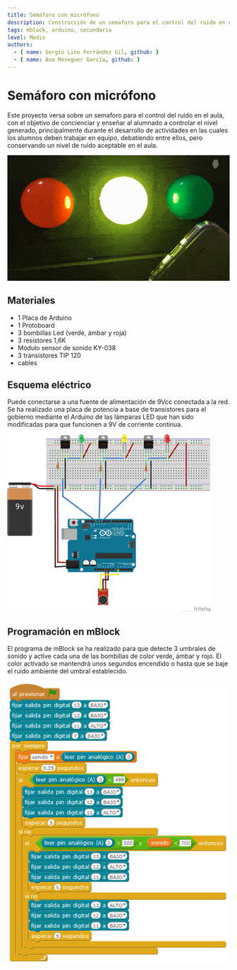 ```yaml
---
title: Semáforo con micrófono
description: Construcción de un semaforo para el control del ruido en el aula con un Arduino NANO.
tags: mblock, arduino, secundaria
level: Medio
authors:
  - { name: Sergio Lino Ferrández Gil, github: }
  - { name: Ana Meseguer García, github: }
---
```


# Semáforo con micrófono

Este proyecto versa sobre un semaforo para el control del ruido en el aula, con el objetivo de concienciar y enseñar al alumnado a controlar el nivel generado, principalmente durante el desarrollo de actividades en las cuales los alumnos deben trabajar en equipo, debatiendo entre ellos, pero conservando un nivel de ruido aceptable en el aula.

![](practica.gif)

## Materiales

- 1 Placa de Arduino
- 1 Protoboard
- 3 bombillas Led (verde, ámbar y roja) 
- 3 resistores 1,6K
- Módulo sensor de sonido KY-038
- 3 transistores TIP 120
- cables

## Esquema eléctrico

Puede conectarse a una fuente de alimentación de 9Vcc conectada a la red. Se ha realizado una placa de potencia a base de transistores para el gobierno mediante el Arduino de las lámparas LED que han sido modificadas para que funcionen a 9V de corriente continua.

![](fritzing.png)

## Programación en mBlock

El programa de mBlock se ha realizado para que detecte 3 umbrales de sonido y active cada una de las bombillas de color verde, ámbar y rojo. El color activado se mantendrá unos segundos encendido o hasta que se baje el ruido ambiente del umbral establecido.

![](mblock.png)
